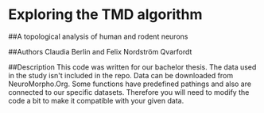 # Exploring the TMD algorithm 
##A topological analysis of human and rodent neurons

##Authors
Claudia Berlin and Felix Nordström Qvarfordt

##Description
This code was written for our bachelor thesis. The data used in the study isn't included in the repo. Data can be downloaded from NeuroMorpho.Org. Some functions have predefined pathings and also are connected to our specific datasets. Therefore you will need to modify the code a bit to make it compatible with your given data. 
